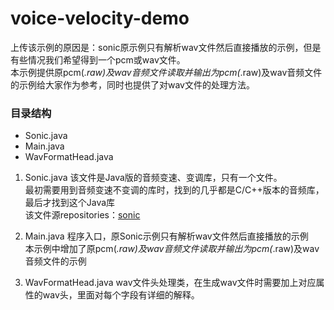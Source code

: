# voice-velocity-demo

上传该示例的原因是：sonic原示例只有解析wav文件然后直接播放的示例，但是有些情况我们希望得到一个pcm或wav文件。<br/>
本示例提供原pcm(*.raw)及wav音频文件读取并输出为pcm(*.raw)及wav音频文件的示例给大家作为参考，同时也提供了对wav文件的处理方法。

### 目录结构
* Sonic.java
* Main.java
* WavFormatHead.java

1. Sonic.java
该文件是Java版的音频变速、变调库，只有一个文件。<br/>
最初需要用到音频变速不变调的库时，找到的几乎都是C/C++版本的音频库，最后才找到这个Java库<br/>
该文件源repositories：[sonic](https://github.com/waywardgeek/sonic)

2. Main.java
程序入口，原Sonic示例只有解析wav文件然后直接播放的示例<br/>
本示例中增加了原pcm(*.raw)及wav音频文件读取并输出为pcm(*.raw)及wav音频文件的示例

3. WavFormatHead.java
wav文件头处理类，在生成wav文件时需要加上对应属性的wav头，里面对每个字段有详细的解释。